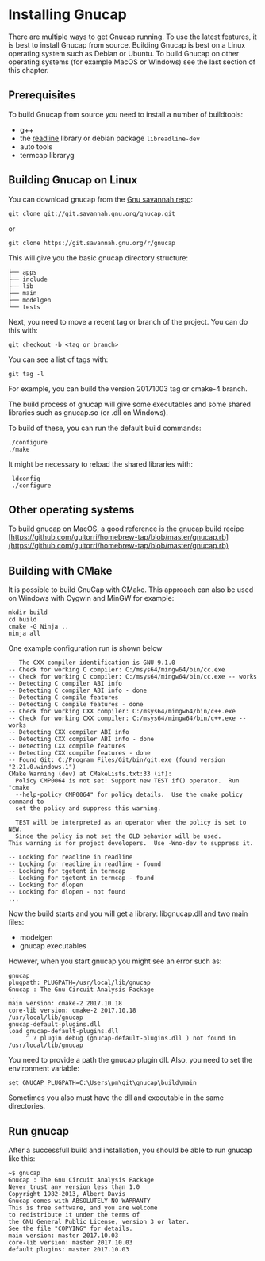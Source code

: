 # Installing Gnucap

There are multiple ways to get Gnucap running. To use the latest features, it is best to install Gnucap from source. Building Gnucap is best on a Linux operating system such as Debian or Ubuntu. To build Gnucap on other operating systems (for example MacOS or Windows) see the last section of this chapter.

## Prerequisites

To build Gnucap from source you need to install a number of buildtools: 

* g++
* the [readline](https://tiswww.case.edu/php/chet/readline/rltop.html) library or debian package `libreadline-dev`
* auto tools
* termcap libraryg

## Building Gnucap on Linux

You can download gnucap from the [Gnu savannah repo](git://git.savannah.gnu.org/gnucap.git):

```text
git clone git://git.savannah.gnu.org/gnucap.git
```

or


```text
git clone https://git.savannah.gnu.org/r/gnucap
```

This will give you the basic gnucap directory structure:

```text
├── apps
├── include
├── lib
├── main
├── modelgen
└── tests
```

Next, you need to move a recent tag or branch of the project. You can do this with:

    git checkout -b <tag_or_branch>

You can see a list of tags with:
  
    git tag -l

For example, you can build the version 20171003 tag or cmake-4 branch.
    
The build process of gnucap will give some executables and some shared libraries such as gnucap.so (or .dll on Windows).

To build of these, you can run the default build commands:

```text
./configure
./make
```

It might be necessary to reload the shared libraries with:

```text
 ldconfig
 ./configure
```


## Other operating systems

To build gnucap on MacOS, a good reference is the gnucap build recipe [https://github.com/guitorri/homebrew-tap/blob/master/gnucap.rb](https://github.com/guitorri/homebrew-tap/blob/master/gnucap.rb)

## Building with CMake

It is possible to build GnuCap with CMake. This approach can also be used on Windows with Cygwin and MinGW for example:

```
mkdir build
cd build
cmake -G Ninja ..
ninja all
```

One example configuration run is shown below

```
-- The CXX compiler identification is GNU 9.1.0
-- Check for working C compiler: C:/msys64/mingw64/bin/cc.exe
-- Check for working C compiler: C:/msys64/mingw64/bin/cc.exe -- works
-- Detecting C compiler ABI info
-- Detecting C compiler ABI info - done
-- Detecting C compile features
-- Detecting C compile features - done
-- Check for working CXX compiler: C:/msys64/mingw64/bin/c++.exe
-- Check for working CXX compiler: C:/msys64/mingw64/bin/c++.exe -- works
-- Detecting CXX compiler ABI info
-- Detecting CXX compiler ABI info - done
-- Detecting CXX compile features
-- Detecting CXX compile features - done
-- Found Git: C:/Program Files/Git/bin/git.exe (found version "2.21.0.windows.1")
CMake Warning (dev) at CMakeLists.txt:33 (if):
  Policy CMP0064 is not set: Support new TEST if() operator.  Run "cmake
  --help-policy CMP0064" for policy details.  Use the cmake_policy command to
  set the policy and suppress this warning.

  TEST will be interpreted as an operator when the policy is set to NEW.
  Since the policy is not set the OLD behavior will be used.
This warning is for project developers.  Use -Wno-dev to suppress it.

-- Looking for readline in readline
-- Looking for readline in readline - found
-- Looking for tgetent in termcap
-- Looking for tgetent in termcap - found
-- Looking for dlopen
-- Looking for dlopen - not found
...
```

Now the build starts and you will get a library: libgnucap.dll and two main files:

* modelgen
* gnucap executables

However, when you start gnucap you might see an error such as:

```
gnucap
plugpath: PLUGPATH=/usr/local/lib/gnucap
Gnucap : The Gnu Circuit Analysis Package
...
main version: cmake-2 2017.10.18
core-lib version: cmake-2 2017.10.18
/usr/local/lib/gnucap
gnucap-default-plugins.dll
load gnucap-default-plugins.dll
     ^ ? plugin debug (gnucap-default-plugins.dll ) not found in /usr/local/lib/gnucap
```

You need to provide a path the gnucap plugin dll.
Also, you need to set the environment variable:

```env
set GNUCAP_PLUGPATH=C:\Users\pm\git\gnucap\build\main
```

Sometimes you also must have the dll and executable in the same directories.

## Run gnucap

After a successfull build and installation, you should be able to run gnucap like this:

```
~$ gnucap
Gnucap : The Gnu Circuit Analysis Package
Never trust any version less than 1.0
Copyright 1982-2013, Albert Davis
Gnucap comes with ABSOLUTELY NO WARRANTY
This is free software, and you are welcome
to redistribute it under the terms of 
the GNU General Public License, version 3 or later.
See the file "COPYING" for details.
main version: master 2017.10.03
core-lib version: master 2017.10.03
default plugins: master 2017.10.03
```


